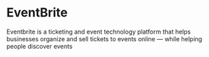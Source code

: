 # EventBrite
 Eventbrite is a ticketing and event technology platform that helps businesses organize and sell tickets to events online — while helping people discover events 
